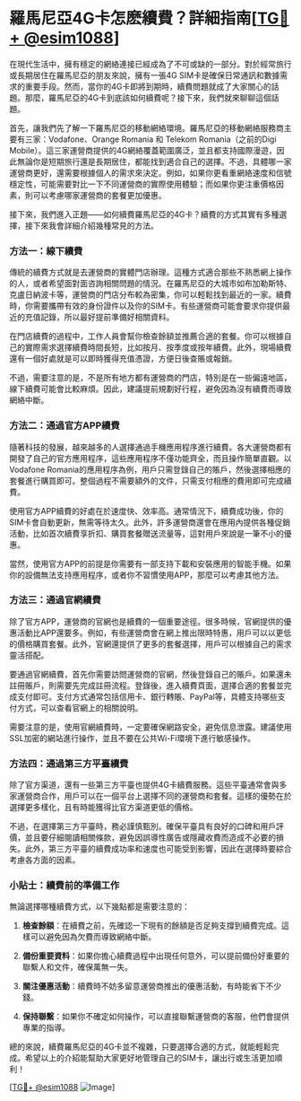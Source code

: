 # 羅馬尼亞4G卡怎麽續費？詳細指南[[TG💪+ @esim1088](https://t.me/s/esim1088)]

在現代生活中，擁有穩定的網絡連接已經成為了不可或缺的一部分。對於經常旅行或長期居住在羅馬尼亞的朋友來說，擁有一張4G SIM卡是確保日常通訊和數據需求的重要手段。然而，當你的4G卡即將到期時，續費問題就成了大家關心的話題。那麼，羅馬尼亞的4G卡到底該如何續費呢？接下來，我們就來聊聊這個話題。

首先，讓我們先了解一下羅馬尼亞的移動網絡環境。羅馬尼亞的移動網絡服務商主要有三家：Vodafone、Orange Romania 和 Telekom Romania（之前的Digi Mobile）。這三家運營商提供的4G網絡覆蓋範圍廣泛，並且都支持國際漫遊，因此無論你是短期旅行還是長期居住，都能找到適合自己的選擇。不過，具體哪一家運營商更好，還需要根據個人的需求來決定。例如，如果你更看重網絡速度和信號穩定性，可能需要對比一下不同運營商的實際使用體驗；而如果你更注重價格因素，則可以考慮哪家運營商的套餐更加優惠。

接下來，我們進入正題——如何續費羅馬尼亞的4G卡？續費的方式其實有多種選擇，接下來我會詳細介紹幾種常見的方法。

### 方法一：線下續費

傳統的續費方式就是去運營商的實體門店辦理。這種方式適合那些不熟悉網上操作的人，或者希望面對面咨詢相關問題的情況。在羅馬尼亞的大城市如布加勒斯特、克盧日納波卡等，運營商的門店分布較為密集，你可以輕鬆找到最近的一家。續費時，你需要攜帶有效的身份證件以及你的SIM卡。有些運營商可能會要求你提供最近的充值記錄，所以最好提前準備好相關資料。

在門店續費的過程中，工作人員會幫你檢查餘額並推薦合適的套餐。你可以根據自己的實際需求選擇續費時間長短，比如按月、按季度或按年續費。此外，現場續費還有一個好處就是可以即時獲得充值憑證，方便日後查賬或報銷。

不過，需要注意的是，不是所有地方都有運營商的門店，特別是在一些偏遠地區，線下續費可能會比較麻煩。因此，建議提前規劃好行程，避免因為沒有續費而導致網絡中斷。

### 方法二：通過官方APP續費

隨著科技的發展，越來越多的人選擇通過手機應用程序進行續費。各大運營商都有開發了自己的官方應用程序，這些應用程序不僅功能齊全，而且操作簡單直觀。以Vodafone Romania的應用程序為例，用戶只需登錄自己的賬戶，然後選擇相應的套餐進行購買即可。整個過程不需要額外的文件，只需支付相應的費用即可完成續費。

使用官方APP續費的好處在於速度快、效率高。通常情況下，續費成功後，你的SIM卡會自動更新，無需等待太久。此外，許多運營商還會在應用內提供各種促銷活動，比如首次續費享折扣、購買套餐贈送流量等，這對用戶來說是一筆不小的優惠。

當然，使用官方APP的前提是你需要有一部支持下載和安裝應用的智能手機。如果你的設備無法支持應用程序，或者你不習慣使用APP，那麼可以考慮其他方法。

### 方法三：通過官網續費

除了官方APP，運營商的官網也是續費的一個重要途徑。很多時候，官網提供的優惠活動比APP還要多。例如，有些運營商會在網上推出限時特惠，用戶可以以更低的價格購買套餐。此外，官網還提供了更多的套餐選擇，用戶可以根據自己的需求靈活搭配。

要通過官網續費，首先你需要訪問運營商的官網，然後登錄自己的賬戶。如果還未註冊賬戶，則需要先完成註冊流程。登錄後，進入續費頁面，選擇合適的套餐並完成支付即可。支付方式通常包括信用卡、銀行轉賬、PayPal等，具體支持哪些支付方式，可以查看官網上的相關說明。

需要注意的是，使用官網續費時，一定要確保網路安全，避免信息泄露。建議使用SSL加密的網站進行操作，並且不要在公共Wi-Fi環境下進行敏感操作。

### 方法四：通過第三方平臺續費

除了官方渠道，還有一些第三方平臺也提供4G卡續費服務。這些平臺通常會與多家運營商合作，用戶可以在一個平台上選擇不同的運營商和套餐。這樣的優勢在於選擇更多樣化，且有時能獲得比官方渠道更低的價格。

不過，在選擇第三方平臺時，務必謹慎甄別。確保平臺具有良好的口碑和用戶評價，並且要仔細閱讀相關條款，避免因誤導性廣告或隱藏收費而造成不必要的損失。此外，第三方平臺的續費成功率和速度也可能受到影響，因此在選擇時要綜合考慮各方面的因素。

### 小貼士：續費前的準備工作

無論選擇哪種續費方式，以下幾點都是需要注意的：

1. **檢查餘額**：在續費之前，先確認一下現有的餘額是否足夠支撐到續費完成。這樣可以避免因為欠費而導致網絡中斷。
   
2. **備份重要資料**：如果你擔心續費過程中出現任何意外，可以提前備份好重要的聯繫人和文件，確保萬無一失。

3. **關注優惠活動**：續費時不妨多留意運營商推出的優惠活動，有時能省下不少錢。

4. **保持聯繫**：如果你不確定如何操作，可以直接聯繫運營商的客服，他們會提供專業的指導。

總的來說，續費羅馬尼亞的4G卡並不複雜，只要選擇合適的方式，就能輕鬆完成。希望以上的介紹能幫助大家更好地管理自己的SIM卡，讓出行或生活更加順利！

[[TG💪+ @esim1088](https://t.me/s/esim1088) ![Image](https://i.postimg.cc/4NQfJmqS/Snipaste-2025-05-13-00-14-12.png)]